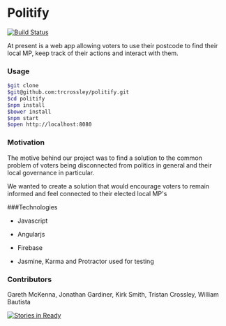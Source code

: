 # Politify     
[![Build Status](https://travis-ci.org/Willibaur/politify.svg?branch=master)](https://travis-ci.org/Willibaur/politify)

At present is a web app allowing voters to use their postcode to find their local MP, keep track of their actions and interact with them.

### Usage

```sh
$git clone
$git@github.com:trcrossley/politify.git  
$cd politify  
$npm install  
$bower install  
$npm start  
$open http://localhost:8080
```

### Motivation
The motive behind our project was to find a solution to the common problem of voters being disconnected from politics in general and their local governance in particular.

We wanted to create a solution that would encourage voters to remain informed and feel connected to their elected local MP's                                                                                                                                                   

###Technologies
* Javascript
* Angularjs
* Firebase

* Jasmine, Karma and Protractor used for testing


### Contributors
Gareth McKenna, Jonathan Gardiner, Kirk Smith, Tristan Crossley, William Bautista

[![Stories in Ready](https://badge.waffle.io/trcrossley/politify.png?label=ready&title=Ready)](https://waffle.io/trcrossley/politify)
